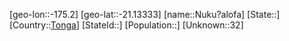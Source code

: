 ﻿---
location: [-21.13333,-175.2]
type: City
tags:
- geo/City


SpocWebEntityId: 35955
isDeleted: false
confidential: public

---
[geo-lon::-175.2]
[geo-lat::-21.13333]
[name::Nuku?alofa]
[State::]
[Country::[Tonga](geo/Continent/Oceania/Tonga.md)]
[StateId::]
[Population::]
[Unknown::32]


